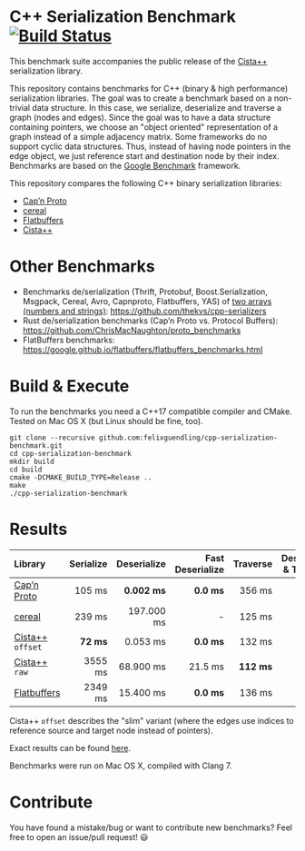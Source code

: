 # C++ Serialization Benchmark  [![Build Status](https://travis-ci.org/felixguendling/cpp-serialization-benchmark.svg?branch=master)](https://travis-ci.org/felixguendling/cpp-serialization-benchmark)

This benchmark suite accompanies the public release of the [Cista++](https://cista.rocks/) serialization library.

This repository contains benchmarks for C++ (binary & high performance) serialization libraries.
The goal was to create a benchmark based on a non-trivial data structure.
In this case, we serialize, deserialize and traverse a graph (nodes and edges).
Since the goal was to have a data structure containing pointers, we choose an "object oriented" representation of a graph instead of a simple adjacency matrix.
Some frameworks do no support cyclic data structures. Thus, instead of having node pointers in the edge object, we just reference start and destination node by their index.
Benchmarks are based on the [Google Benchmark](https://github.com/google/benchmark) framework.

This repository compares the following C++ binary serialization libraries:

  - [Cap’n Proto](https://capnproto.org/capnp-tool.html)
  - [cereal](https://uscilab.github.io/cereal/index.html)
  - [Flatbuffers](https://google.github.io/flatbuffers/)
  - [Cista++](https://cista.rocks/)


# Other Benchmarks

  - Benchmarks de/serialization (Thrift, Protobuf, Boost.Serialization, Msgpack, Cereal, Avro, Capnproto, Flatbuffers, YAS) of [two arrays (numbers and strings)](https://github.com/thekvs/cpp-serializers/blob/master/test.fbs): https://github.com/thekvs/cpp-serializers
  - Rust de/serialization benchmarks (Cap’n Proto vs. Protocol Buffers): https://github.com/ChrisMacNaughton/proto_benchmarks
  - FlatBuffers benchmarks: https://google.github.io/flatbuffers/flatbuffers_benchmarks.html


# Build & Execute

To run the benchmarks you need a C++17 compatible compiler and CMake. Tested on Mac OS X (but Linux should be fine, too).

    git clone --recursive github.com:felixguendling/cpp-serialization-benchmark.git
    cd cpp-serialization-benchmark
    mkdir build
    cd build
    cmake -DCMAKE_BUILD_TYPE=Release ..
    make
    ./cpp-serialization-benchmark


# Results

| Library                                               | Serialize    | Deserialize   | Fast Deserialize | Traverse | Deserialize & Traverse |  Size  |
| :---                                                  |         ---: |          ---: |             ---: |       ---: |                   ---: |   ---: |
| [Cap’n Proto](https://capnproto.org/capnp-tool.html)  |       105 ms |  **0.002 ms** |       **0.0 ms** |     356 ms |                 353 ms |    50.5M   |
| [cereal](https://uscilab.github.io/cereal/index.html) |       239 ms |    197.000 ms |                - |     125 ms |                 322 ms |    37.8M   |
| [Cista++](https://cista.rocks/) `offset`              |    **72 ms** |      0.053 ms |       **0.0 ms** |     132 ms |                 132 ms | **25.3M** |
| [Cista++](https://cista.rocks/) `raw`                 |      3555 ms |     68.900 ms |          21.5 ms | **112 ms** |                 133 ms |   176.4M   |
| [Flatbuffers](https://google.github.io/flatbuffers/)  |      2349 ms |     15.400 ms |       **0.0 ms** |     136 ms |                 133 ms |   378.0M   |

Cista++ `offset` describes the "slim" variant (where the edges use indices to reference source and target node instead of pointers).

Exact results can be found [here](https://github.com/felixguendling/cpp-serialization-benchmark/blob/master/benchmark_result.txt).

Benchmarks were run on Mac OS X, compiled with Clang 7.


# Contribute

You have found a mistake/bug or want to contribute new benchmarks? Feel free to open an issue/pull request! :smiley:
